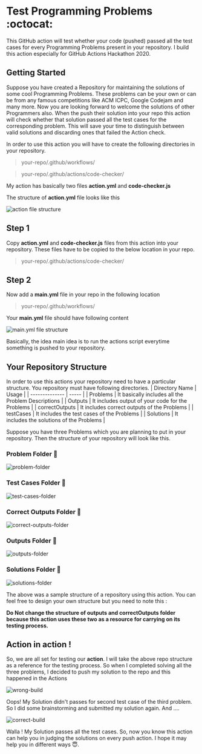 # Test Programming Problems :octocat:
This GitHub action will test whether your code (pushed) passed all the test cases for every Programming Problems present in your repository. I build this action especially for GitHub Actions Hackathon 2020.

## Getting Started
Suppose you have created a Repository for maintaining the solutions of some cool Programming Problems. These problems can be your own or can be from any famous competitions like ACM ICPC, Google Codejam and many more. Now you are looking forward to welcome the solutions of other Programmers also. When the push their solution into your repo this action will check whether that solution passed all the test cases for the corresponding problem. This will save your time to distinguish between valid solutions and discarding ones that failed the Action check.

In order to use this action you will have to create the following directories in your repository.

> your-repo/.github/workflows/
  
> your-repo/.github/actions/code-checker/
  
My action has basically two files **action.yml** and **code-checker.js**

The structure of **action.yml** file looks like this

![action file structure](/images/action-file.png)

## Step 1
Copy **action.yml** and **code-checker.js** files from this action into your repository. These files have to be copied to the below location in your repo.

> your-repo/.github/actions/code-checker/

## Step 2
Now add a **main.yml** file in your repo in the following location

> your-repo/.github/workflows/

Your **main.yml** file should have following content

![main.yml file structure](/images/main-yml-file.png)

Basically, the idea main idea is to run the actions script everytime something is pushed to your repository.

## Your Repository Structure

In order to use this actions your repository need to have a particular structure. You repository must have following directories.
| Directory Name | Usage |
| -------------- | ----- |
| Problems       | It basically includes all the Problem Descriptions |
| Outputs        | It includes output of your code for the Problems   |
| correctOutputs | It includes correct outputs of the Problems |
| testCases      | It includes the test cases of the Problems |
| Solutions      | It includes the solutions of the Problems |

Suppose you have three Problems which you are planning to put in your repository. Then the structure of your repository will look like this.

### Problem Folder :open_file_folder:

![problem-folder](/images/problems-folder.png)

### Test Cases Folder :open_file_folder:

![test-cases-folder](/images/test-cases-folder.png)

### Correct Outputs Folder :open_file_folder:

![correct-outputs-folder](/images/correct-outputs-folder.png)

### Outputs Folder :open_file_folder:

![outputs-folder](/images/outputs-folder.png)

### Solutions Folder :open_file_folder:

![solutions-folder](/images/solutions-folder.png)

The above was a sample structure of a repository using this action. You can feel free to design your own structure but you need to note this :

**Do Not change the structure of outputs and correctOutputs folder because this action uses these two as a resource for carrying on its testing process.**

## Action in action !

So, we are all set for testing our **action**. I will take the above repo structure as a reference for the testing process. So when I completed solving all the three problems, I decided to push my solution to the repo and this happened in the Actions

![wrong-build](/images/build-wrong.png)

Oops! My Solution didn't passes for second test case of the third problem. So I did some brainstorming and submitted my solution again. And ....

![correct-build](/images/build-correct.png)

Walla ! My Solution passes all the test cases.
So, now you know this action can help you in judging the solutions on every push action. I hope it may help you in different ways :innocent:.
